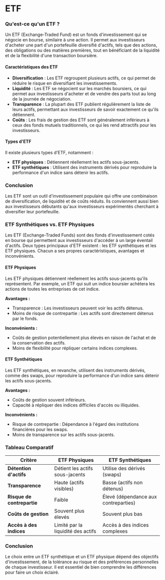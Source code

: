 # ETF

### Qu'est-ce qu'un ETF ?

Un ETF (Exchange-Traded Fund) est un fonds d'investissement qui se négocie en bourse, similaire à une action. Il permet aux investisseurs d'acheter une part d'un portefeuille diversifié d'actifs, tels que des actions, des obligations ou des matières premières, tout en bénéficiant de la liquidité et de la flexibilité d'une transaction boursière.

#### Caractéristiques des ETF
- **Diversification** : Les ETF regroupent plusieurs actifs, ce qui permet de réduire le risque en diversifiant les investissements.
- **Liquidité** : Les ETF se négocient sur les marchés boursiers, ce qui permet aux investisseurs d'acheter et de vendre des parts tout au long de la journée de négociation.
- **Transparence** : La plupart des ETF publient régulièrement la liste de leurs actifs, permettant aux investisseurs de savoir exactement ce qu'ils détiennent.
- **Coûts** : Les frais de gestion des ETF sont généralement inférieurs à ceux des fonds mutuels traditionnels, ce qui les rend attractifs pour les investisseurs.

#### Types d'ETF
Il existe plusieurs types d'ETF, notamment :
- **ETF physiques** : Détiennent réellement les actifs sous-jacents.
- **ETF synthétiques** : Utilisent des instruments dérivés pour reproduire la performance d'un indice sans détenir les actifs.

### Conclusion
Les ETF sont un outil d'investissement populaire qui offre une combinaison de diversification, de liquidité et de coûts réduits. Ils conviennent aussi bien aux investisseurs débutants qu'aux investisseurs expérimentés cherchant à diversifier leur portefeuille.

### ETF Synthétiques vs. ETF Physiques

Les ETF (Exchange-Traded Funds) sont des fonds d'investissement cotés en bourse qui permettent aux investisseurs d'accéder à un large éventail d'actifs. Deux types principaux d'ETF existent : les ETF synthétiques et les ETF physiques. Chacun a ses propres caractéristiques, avantages et inconvénients.

#### ETF Physiques
Les ETF physiques détiennent réellement les actifs sous-jacents qu'ils représentent. Par exemple, un ETF qui suit un indice boursier achètera les actions de toutes les entreprises de cet indice.

**Avantages :**
- Transparence : Les investisseurs peuvent voir les actifs détenus.
- Moins de risque de contrepartie : Les actifs sont directement détenus par le fonds.

**Inconvénients :**
- Coûts de gestion potentiellement plus élevés en raison de l'achat et de la conservation des actifs.
- Moins de flexibilité pour répliquer certains indices complexes.

#### ETF Synthétiques
Les ETF synthétiques, en revanche, utilisent des instruments dérivés, comme des swaps, pour reproduire la performance d'un indice sans détenir les actifs sous-jacents.

**Avantages :**
- Coûts de gestion souvent inférieurs.
- Capacité à répliquer des indices difficiles d'accès ou illiquides.

**Inconvénients :**
- Risque de contrepartie : Dépendance à l'égard des institutions financières pour les swaps.
- Moins de transparence sur les actifs sous-jacents.

### Tableau Comparatif

| Critère                  | ETF Physiques                     | ETF Synthétiques                  |
|-------------------------|-----------------------------------|-----------------------------------|
| **Détention d'actifs**   | Détient les actifs sous-jacents   | Utilise des dérivés (swaps)       |
| **Transparence**         | Haute (actifs visibles)           | Basse (actifs non détenus)        |
| **Risque de contrepartie**| Faible                            | Élevé (dépendance aux contreparties) |
| **Coûts de gestion**     | Souvent plus élevés                | Souvent plus bas                   |
| **Accès à des indices**  | Limité par la liquidité des actifs| Accès à des indices complexes      |

### Conclusion
Le choix entre un ETF synthétique et un ETF physique dépend des objectifs d'investissement, de la tolérance au risque et des préférences personnelles de chaque investisseur. Il est essentiel de bien comprendre les différences pour faire un choix éclairé.

